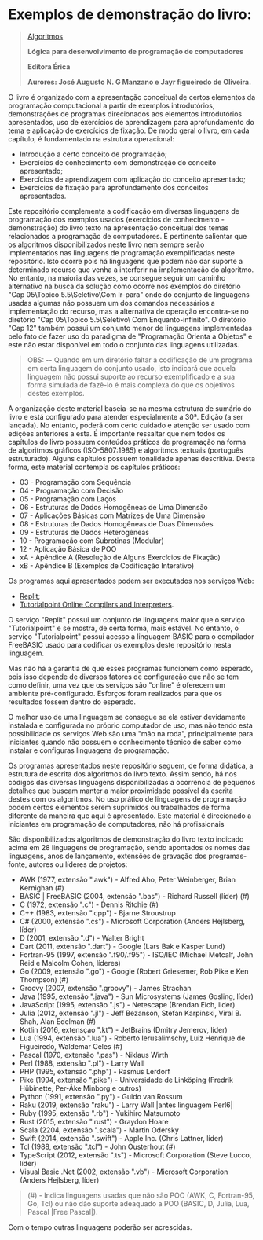 # Exemplos de demonstração do livro:

> [Algoritmos](https://www.editoraerica.com.br/algoritmos-logica-para-desenvolvimento-de-programacao-de-computadores/p)
> 
> **Lógica para desenvolvimento de programação de computadores**
> 
> **Editora Érica**
> 
> **Aurores: José Augusto N. G Manzano e Jayr figueiredo de Oliveira.**

O livro é organizado com a apresentação conceitual de certos elementos da programação computacional a partir de exemplos introdutórios, demonstrações de programas direcionados aos elementos introdutórios apresentados, uso de exercícios de aprendizagem para aprofundamento do tema e aplicação de exercícios de fixação. De modo geral o livro, em cada capítulo, é fundamentado na estrutura operacional:

- Introdução a certo conceito de programação;
- Exercícios de conhecimento com demonstração do conceito apresentado;
- Exercícios de aprendizagem com aplicação do conceito apresentado;
- Exercícios de fixação para aprofundamento dos conceitos apresentados.

Este repositório complementa a codificação em diversas linguagens de programação dos exemplos usados (exercícios de conhecimento - demonstração) do livro texto na apresentação conceitual dos temas relacionados a programação de computadores. É pertinente salientar que os algoritmos disponibilizados neste livro nem sempre serão implementados nas linguagens de programação exemplificadas neste repositório. Isto ocorre pois há linguagens que podem não dar suporte a determinado recurso que venha a interferir na implementação do algoritmo. No entanto, na maioria das vezes, se consegue seguir um caminho alternativo na busca da solução como ocorre nos exemplos do diretório "Cap 05\Topico 5.5\Seletivo\Com Ir-para" onde do conjunto de linguagens usadas algumas não possuem um dos comandos necessários a implementação do recurso, mas a alternativa de operação encontra-se no diretório "Cap 05\Topico 5.5\Seletivo\ Com Enquanto-infinito". O diretório "Cap 12" também possui um conjunto menor de linguagens implementadas pelo fato de fazer uso do paradigma de "Programação Orienta a Objetos" e este não estar disponível em todo o conjunto das linguagens utilizadas.

> OBS: -- Quando em um diretório faltar a codificação de um programa em certa linguagem do conjunto usado, isto indicará que aquela linguagem não possui suporte ao recurso exemplificado e a sua forma simulada de fazê-lo é mais complexa do que os objetivos destes exemplos.

A organização deste material baseia-se na mesma estrutura de sumário do livro e está configurado para atender especialmente a 30ª. Edição (a ser lançada). No entanto, poderá com certo cuidado e atenção ser usado com edições anteriores a esta. É importante ressaltar que nem todos os capítulos do livro possuem conteúdos práticos de programação na forma de algoritmos gráficos (ISO-5807:1985) e algoritmos textuais (português estruturado). Alguns capítulos possuem tonalidade apenas descritiva. Desta forma, este material contempla os capítulos práticos:

- 03 - Programação com Sequência
- 04 - Programação com Decisão
- 05 - Programação com Laços
- 06 - Estruturas de Dados Homogêneas de Uma Dimensão
- 07 - Aplicações Básicas com Matrizes de Uma Dimensão
- 08 - Estruturas de Dados Homogêneas de Duas Dimensões
- 09 - Estruturas de Dados Heterogêneas
- 10 - Programação com Subrotinas (Modular)
- 12 - Aplicação Básica de POO
- xA - Apêndice A (Resolução de Alguns Exercícios de Fixação)
- xB - Apêndice B (Exemplos de Codificação Interativo)

Os programas aqui apresentados podem ser executados nos serviços Web:

- [Replit](https://replit.com/);
- [Tutorialpoint Online Compilers and Interpreters](https://www.tutorialspoint.com/codingground.htm).

O serviço "Replit" possui um conjunto de linguagens maior que o serviço "Tutorialpoint" e se mostra, de certa forma, mais estável. No entanto, o serviço "Tutorialpoint" possui acesso a linguagem BASIC para o compilador FreeBASIC usado para codificar os exemplos deste repositório nesta linguagem.

Mas não há a garantia de que esses programas funcionem como esperado, pois isso depende de diversos fatores de configuração que não se tem como definir, uma vez que os serviços são "online" é oferecem um ambiente pré-configurado. Esforços foram realizados para que os resultados fossem dentro do esperado.

O melhor uso de uma linguagem se consegue se ela estiver devidamente instalada e configurada no próprio computador de uso, mas não tendo esta possibilidade os serviços Web são uma "mão na roda", principalmente para iniciantes quando não possuem o conhecimento técnico de saber como instalar e configuras linguagens de programação.

Os programas apresentados neste repositório seguem, de forma didática, a estrutura de escrita dos algoritmos do livro texto. Assim sendo, há nos códigos das diversas linguagens disponibilizadas a ocorrência de pequenos detalhes que buscam manter a maior proximidade possível da escrita destes com os algoritmos. No uso prático de linguagens de programação podem certos elementos serem suprimidos ou trabalhados de forma diferente da maneira que aqui é apresentado. Este material é direcionado a iniciantes em programação de computadores, não há profissionais

São disponibilizados algoritmos de demonstração do livro texto indicado acima em 28 linguagens de programação, sendo apontados os nomes das linguagens, anos de lançamento, extensões de gravação dos programas-fonte, autores ou líderes de projetos:

- AWK (1977, extensão ".awk") - Alfred Aho, Peter Weinberger, Brian Kernighan (#)
- BASIC | FreeBASIC (2004, extensão ".bas") - Richard Russell (líder) (#)
- C (1972, extensão ".c") - Dennis Ritchie (#)
- C++ (1983, extensão ".cpp") - Bjarne Stroustrup
- C# (2000, extensão ".cs") - Microsoft Corporation (Anders Hejlsberg, líder)
- D (2001, extensão ".d") - Walter Bright
- Dart (2011, extensão ".dart") - Google (Lars Bak e Kasper Lund)
- Fortran-95 (1997, extensão ".f90/.f95") - ISO/IEC (Michael Metcalf, John Reid e Malcolm Cohen, líderes)
- Go (2009, extensão ".go") - Google (Robert Griesemer, Rob Pike e Ken Thompson) (#)
- Groovy (2007, extensão ".groovy") - James Strachan
- Java (1995, extensão ".java") - Sun Microsystems (James Gosling, líder)
- JavaScript (1995, extensão ".js") - Netescape (Brendan Eich, lider)
- Julia (2012, extensão ".jl") - Jeff Bezanson, Stefan Karpinski, Viral B. Shah, Alan Edelman (#)
- Kotlin (2016, extensçao ".kt") - JetBrains (Dmitry Jemerov, líder)
- Lua (1994, extensão ".lua") - Roberto Ierusalimschy, Luiz Henrique de Figueiredo, Waldemar Celes (#)
- Pascal (1970, extensão ".pas") - Niklaus Wirth
- Perl (1988, extensão ".pl") - Larry Wall
- PHP (1995, extensão ".php") - Rasmus Lerdorf
- Pike (1994, extensão ".pike") - Universidade de Linköping (Fredrik Hübinette, Per-Åke Minborg e outros)
- Python (1991, extensão ".py") - Guido van Rossum
- Raku (2019, extensão "raku") - Larry Wall |antes linguagem Perl6|
- Ruby (1995, extensão ".rb") - Yukihiro Matsumoto
- Rust (2015, extensão ".rust") - Graydon Hoare
- Scala (2204, extensão ".scala") - Martin Odersky
- Swift (2014, extensão ".swift") - Apple Inc. (Chris Lattner, líder)
- Tcl (1988, extensão ".tcl") - John Ousterhout (#)
- TypeScript (2012, extensão ".ts") - Microsoft Corporation (Steve Lucco, líder)
- Visual Basic .Net (2002, extensão ".vb") - Microsoft Corporation (Anders Hejlsberg, líder)

> (#) - Indica linguagens usadas que não são POO (AWK, C, Fortran-95, Go, Tcl) ou não dão suporte adeaquado a POO (BASIC, D, Julia, Lua, Pascal |Free Pascal|).

Com o tempo outras linguagens poderão ser acrescidas.
